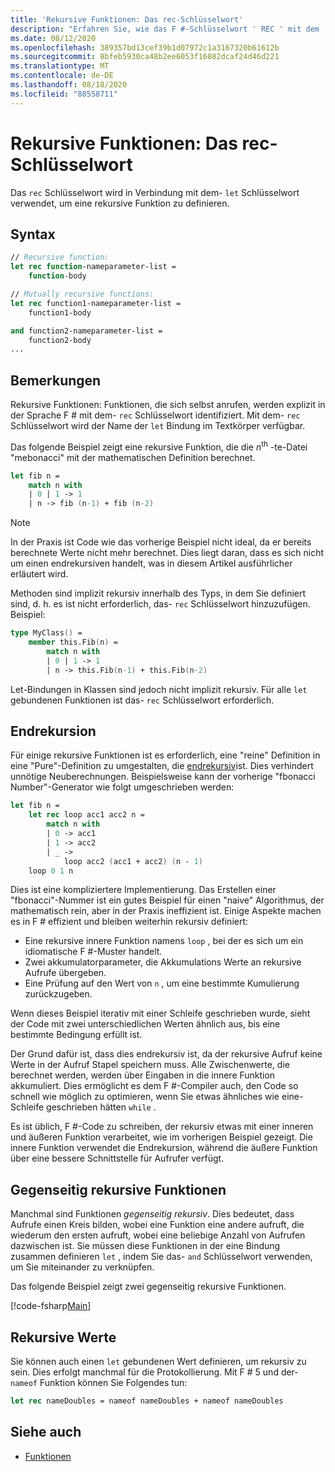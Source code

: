 ```yaml
---
title: 'Rekursive Funktionen: Das rec-Schlüsselwort'
description: "Erfahren Sie, wie das F #-Schlüsselwort ' REC ' mit dem ' Let '-Schlüsselwort verwendet wird, um eine rekursive Funktion zu definieren."
ms.date: 08/12/2020
ms.openlocfilehash: 389357bd13cef39b1d07972c1a3167320b61612b
ms.sourcegitcommit: 8bfeb5930ca48b2ee6053f16082dcaf24d46d221
ms.translationtype: MT
ms.contentlocale: de-DE
ms.lasthandoff: 08/18/2020
ms.locfileid: "88558711"
---
```

# <a name="recursive-functions-the-rec-keyword"></a>Rekursive Funktionen: Das rec-Schlüsselwort

Das `rec` Schlüsselwort wird in Verbindung mit dem- `let` Schlüsselwort verwendet, um eine rekursive Funktion zu definieren.

## <a name="syntax"></a>Syntax

```fsharp
// Recursive function:
let rec function-nameparameter-list =
    function-body

// Mutually recursive functions:
let rec function1-nameparameter-list =
    function1-body

and function2-nameparameter-list =
    function2-body
...
```

## <a name="remarks"></a>Bemerkungen

Rekursive Funktionen: Funktionen, die sich selbst anrufen, werden explizit in der Sprache F # mit dem- `rec` Schlüsselwort identifiziert. Mit dem- `rec` Schlüsselwort wird der Name der `let` Bindung im Textkörper verfügbar.

Das folgende Beispiel zeigt eine rekursive Funktion, die die *n*<sup>th</sup> -te-Datei "mebonacci" mit der mathematischen Definition berechnet.

```fsharp
let fib n =
    match n with
    | 0 | 1 -> 1
    | n -> fib (n-1) + fib (n-2)
```

> [!NOTE]
> In der Praxis ist Code wie das vorherige Beispiel nicht ideal, da er bereits berechnete Werte nicht mehr berechnet. Dies liegt daran, dass es sich nicht um einen endrekursiven handelt, was in diesem Artikel ausführlicher erläutert wird.

Methoden sind implizit rekursiv innerhalb des Typs, in dem Sie definiert sind, d. h. es ist nicht erforderlich, das- `rec` Schlüsselwort hinzuzufügen. Beispiel:

```fsharp
type MyClass() =
    member this.Fib(n) =
        match n with
        | 0 | 1 -> 1
        | n -> this.Fib(n-1) + this.Fib(n-2)
```

Let-Bindungen in Klassen sind jedoch nicht implizit rekursiv. Für alle `let` gebundenen Funktionen ist das- `rec` Schlüsselwort erforderlich.

## <a name="tail-recursion"></a>Endrekursion

Für einige rekursive Funktionen ist es erforderlich, eine "reine" Definition in eine "Pure"-Definition zu umgestalten, die [endrekursiv](https://cs.stackexchange.com/questions/6230/what-is-tail-recursion)ist. Dies verhindert unnötige Neuberechnungen. Beispielsweise kann der vorherige "fbonacci Number"-Generator wie folgt umgeschrieben werden:

```fsharp
let fib n =
    let rec loop acc1 acc2 n =
        match n with
        | 0 -> acc1
        | 1 -> acc2
        | _ ->
            loop acc2 (acc1 + acc2) (n - 1)
    loop 0 1 n
```

Dies ist eine kompliziertere Implementierung. Das Erstellen einer "fbonacci"-Nummer ist ein gutes Beispiel für einen "naive" Algorithmus, der mathematisch rein, aber in der Praxis ineffizient ist. Einige Aspekte machen es in F # effizient und bleiben weiterhin rekursiv definiert:

* Eine rekursive innere Funktion namens `loop` , bei der es sich um ein idiomatische F #-Muster handelt.
* Zwei akkumulatorparameter, die Akkumulations Werte an rekursive Aufrufe übergeben.
* Eine Prüfung auf den Wert von `n` , um eine bestimmte Kumulierung zurückzugeben.

Wenn dieses Beispiel iterativ mit einer Schleife geschrieben wurde, sieht der Code mit zwei unterschiedlichen Werten ähnlich aus, bis eine bestimmte Bedingung erfüllt ist.

Der Grund dafür ist, dass dies endrekursiv ist, da der rekursive Aufruf keine Werte in der Aufruf Stapel speichern muss. Alle Zwischenwerte, die berechnet werden, werden über Eingaben in die innere Funktion akkumuliert. Dies ermöglicht es dem F #-Compiler auch, den Code so schnell wie möglich zu optimieren, wenn Sie etwas ähnliches wie eine-Schleife geschrieben hätten `while` .

Es ist üblich, F #-Code zu schreiben, der rekursiv etwas mit einer inneren und äußeren Funktion verarbeitet, wie im vorherigen Beispiel gezeigt. Die innere Funktion verwendet die Endrekursion, während die äußere Funktion über eine bessere Schnittstelle für Aufrufer verfügt.

## <a name="mutually-recursive-functions"></a>Gegenseitig rekursive Funktionen

Manchmal sind Funktionen *gegenseitig rekursiv*. Dies bedeutet, dass Aufrufe einen Kreis bilden, wobei eine Funktion eine andere aufruft, die wiederum den ersten aufruft, wobei eine beliebige Anzahl von Aufrufen dazwischen ist. Sie müssen diese Funktionen in der eine Bindung zusammen definieren `let` , indem Sie das- `and` Schlüsselwort verwenden, um Sie miteinander zu verknüpfen.

Das folgende Beispiel zeigt zwei gegenseitig rekursive Funktionen.

[!code-fsharp[Main](~/samples/snippets/fsharp/lang-ref-1/snippet4002.fs)]

## <a name="recursive-values"></a>Rekursive Werte

Sie können auch einen `let` gebundenen Wert definieren, um rekursiv zu sein. Dies erfolgt manchmal für die Protokollierung. Mit F # 5 und der- `nameof` Funktion können Sie Folgendes tun:

```fsharp
let rec nameDoubles = nameof nameDoubles + nameof nameDoubles
```

## <a name="see-also"></a>Siehe auch

- [Funktionen](index.md)
